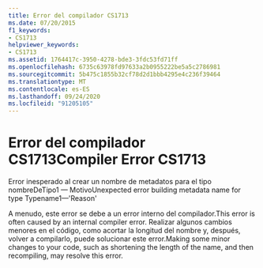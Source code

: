 ```yaml
---
title: Error del compilador CS1713
ms.date: 07/20/2015
f1_keywords:
- CS1713
helpviewer_keywords:
- CS1713
ms.assetid: 1764417c-3950-4278-bde3-3fdc53fd71ff
ms.openlocfilehash: 6735c63978fd97633a2b0955222be5a5c2786981
ms.sourcegitcommit: 5b475c1855b32cf78d2d1bbb4295e4c236f39464
ms.translationtype: MT
ms.contentlocale: es-ES
ms.lasthandoff: 09/24/2020
ms.locfileid: "91205105"
---
```

# <a name="compiler-error-cs1713"></a><span data-ttu-id="f54b7-102">Error del compilador CS1713</span><span class="sxs-lookup"><span data-stu-id="f54b7-102">Compiler Error CS1713</span></span>

<span data-ttu-id="f54b7-103">Error inesperado al crear un nombre de metadatos para el tipo nombreDeTipo1 — Motivo</span><span class="sxs-lookup"><span data-stu-id="f54b7-103">Unexpected error building metadata name for type Typename1—'Reason'</span></span>  
  
 <span data-ttu-id="f54b7-104">A menudo, este error se debe a un error interno del compilador.</span><span class="sxs-lookup"><span data-stu-id="f54b7-104">This error is often caused by an internal compiler error.</span></span> <span data-ttu-id="f54b7-105">Realizar algunos cambios menores en el código, como acortar la longitud del nombre y, después, volver a compilarlo, puede solucionar este error.</span><span class="sxs-lookup"><span data-stu-id="f54b7-105">Making some minor changes to your code, such as shortening the length of the name, and then recompiling, may resolve this error.</span></span>
